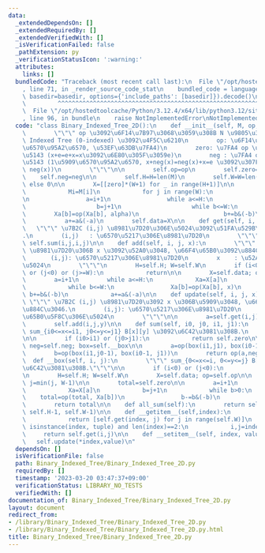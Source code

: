 ```yaml
---
data:
  _extendedDependsOn: []
  _extendedRequiredBy: []
  _extendedVerifiedWith: []
  _isVerificationFailed: false
  _pathExtension: py
  _verificationStatusIcon: ':warning:'
  attributes:
    links: []
  bundledCode: "Traceback (most recent call last):\n  File \"/opt/hostedtoolcache/Python/3.12.4/x64/lib/python3.12/site-packages/onlinejudge_verify/documentation/build.py\"\
    , line 71, in _render_source_code_stat\n    bundled_code = language.bundle(stat.path,\
    \ basedir=basedir, options={'include_paths': [basedir]}).decode()\n          \
    \         ^^^^^^^^^^^^^^^^^^^^^^^^^^^^^^^^^^^^^^^^^^^^^^^^^^^^^^^^^^^^^^^^^^^^^^^^^^^^^^^^^\n\
    \  File \"/opt/hostedtoolcache/Python/3.12.4/x64/lib/python3.12/site-packages/onlinejudge_verify/languages/python.py\"\
    , line 96, in bundle\n    raise NotImplementedError\nNotImplementedError\n"
  code: "class Binary_Indexed_Tree_2D():\n    def __init__(self, M, op, zero, neg):\n\
    \        \"\"\" op \u3092\u6F14\u7B97\u3068\u3059\u308B N \u9805\u306E Binary\
    \ Indexed Tree (0-indexed) \u3092\u4F5C\u6210\n        op: \u6F14\u7B97 (2\u5909\
    \u6570\u95A2\u6570, \u53EF\u63DB\u7FA4)\n        zero: \u7FA4 op \u306E\u5358\u4F4D\
    \u5143 (x+e=e+x=x\u3092\u6E80\u305F\u3059e)\n        neg : \u7FA4 op \u306E\u9006\
    \u5143 (1\u5909\u6570\u95A2\u6570, x+neg(x)=neg(x)+x=e \u3092\u307F\u305F\u3059\
    \ neg(x))\n        \"\"\"\n\n        self.op=op\n        self.zero=zero\n    \
    \    self.neg=neg\n\n        self.H=H=len(M)\n        self.W=W=len(M[0]) if self.H\
    \ else 0\n\n        X=[[zero]*(W+1) for _ in range(H+1)]\n\n        for i in range(H):\n\
    \            Mi=M[i]\n            for j in range(W):\n                alpha=Mi[j]\n\
    \n                a=i+1\n                while a<=H:\n                    Xa=X[a]\n\
    \                    b=j+1\n                    while b<=W:\n                \
    \        Xa[b]=op(Xa[b], alpha)\n                        b+=b&(-b)\n         \
    \           a+=a&(-a)\n        self.data=X\n\n    def get(self, i, j):\n     \
    \   \"\"\" \u7B2C (i,j) \u8981\u7D20\u306E\u5024\u3092\u51FA\u529B\u3059\u308B\
    .\n        (i,j)   : \u6570\u5217\u306E\u8981\u7D20\n        \"\"\"\n        return\
    \ self.sum(i,j,i,j)\n\n    def add(self, i, j, x):\n        \"\"\" \u7B2C (i,j)\
    \ \u8981\u7D20\u306B x \u3092\u52A0\u3048, \u66F4\u65B0\u3092\u884C\u3046.\n \
    \       (i,j): \u6570\u5217\u306E\u8981\u7D20\n        x    : \u52A0\u3048\u308B\
    \u5024\n        \"\"\"\n        H=self.H; W=self.W\n        if (i<0) or (i>=H)\
    \ or (j<0) or (j>=W):\n            return\n\n        X=self.data; op=self.op\n\
    \        a=i+1\n        while a<=H:\n            Xa=X[a]\n            b=j+1\n\
    \            while b<=W:\n                Xa[b]=op(Xa[b], x)\n               \
    \ b+=b&(-b)\n            a+=a&(-a)\n\n    def update(self, i, j, x):\n       \
    \ \"\"\" \u7B2C (i,j) \u8981\u7D20\u3092 x \u306B\u5909\u3048, \u66F4\u65B0\u3092\
    \u884C\u3046.\n        (i,j): \u6570\u5217\u306E\u8981\u7D20\n        x: \u66F4\
    \u65B0\u5F8C\u306E\u5024\n        \"\"\"\n\n        a=self.get(i,j)\n        y=self.op(self.neg(a),x)\n\
    \        self.add(i,j,y)\n\n    def sum(self, i0, j0, i1, j1):\n        \"\"\"\
    \ sum_{i0<=x<=i1, j0<=y<=j1} B[x][y] \u3092\u6C42\u3081\u308B.\n        \"\"\"\
    \n\n        if (i0>i1) or (j0>j1):\n            return self.zero\n\n        op=self.op;\
    \ neg=self.neg; box=self.__box\n\n        a=op(box(i1,j1), box(i0-1, j0-1))\n\
    \        b=op(box(i1,j0-1), box(i0-1, j1))\n        return op(a,neg(b))\n\n  \
    \  def __box(self, i, j):\n        \"\"\" sum_{0<=x<=i, 0<=y<=j} B[x][y] \u3092\
    \u6C42\u3081\u308B.\"\"\"\n\n        if (i<0) or (j<0):\n            return self.zero\n\
    \n        H=self.H; W=self.W\n        X=self.data; op=self.op\n\n        i=min(i,H-1);\
    \ j=min(j, W-1)\n\n        total=self.zero\n\n        a=i+1\n        while a>0:\n\
    \            Xa=X[a]\n            b=j+1\n            while b>0:\n            \
    \    total=op(total, Xa[b])\n                b-=b&(-b)\n            a-=a&(-a)\n\
    \        return total\n\n    def all_sum(self):\n        return self.sum(0, 0,\
    \ self.H-1, self.W-1)\n\n    def __getitem__(self,index):\n        if isinstance(index,int):\n\
    \            return [self.get(index, j) for j in range(self.W)]\n        elif\
    \ isinstance(index, tuple) and len(index)==2:\n            i,j=index\n       \
    \     return self.get(i,j)\n\n    def __setitem__(self, index, value):\n     \
    \   self.update(*index,value)\n"
  dependsOn: []
  isVerificationFile: false
  path: Binary_Indexed_Tree/Binary_Indexed_Tree_2D.py
  requiredBy: []
  timestamp: '2023-03-20 03:47:37+09:00'
  verificationStatus: LIBRARY_NO_TESTS
  verifiedWith: []
documentation_of: Binary_Indexed_Tree/Binary_Indexed_Tree_2D.py
layout: document
redirect_from:
- /library/Binary_Indexed_Tree/Binary_Indexed_Tree_2D.py
- /library/Binary_Indexed_Tree/Binary_Indexed_Tree_2D.py.html
title: Binary_Indexed_Tree/Binary_Indexed_Tree_2D.py
---
```

